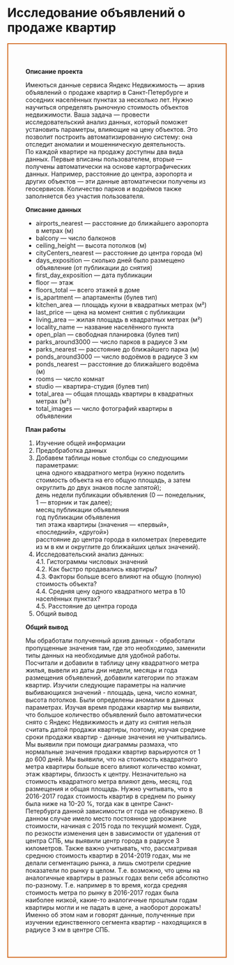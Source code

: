 # Исследование объявлений о продаже квартир

<div style="border:solid Chocolate 2px; padding: 40px">
    
**Описание проекта**
   
Имеються данные сервиса Яндекс Недвижимость — архив объявлений о продаже квартир в Санкт-Петербурге и соседних населённых пунктах за несколько лет. Нужно научиться определять рыночную стоимость объектов недвижимости. Ваша задача — провести исследовательский анализ данных, который поможет установить параметры, влияющие на цену объектов. Это позволит построить автоматизированную систему: она отследит аномалии и мошенническую деятельность.  
По каждой квартире на продажу доступны два вида данных. Первые вписаны пользователем, вторые — получены автоматически на основе картографических данных. Например, расстояние до центра, аэропорта и других объектов — эти данные автоматически получены из геосервисов. Количество парков и водоёмов также заполняется без участия пользователя. 
    
**Описание данных**
   
* airports_nearest — расстояние до ближайшего аэропорта в метрах (м)
* balcony — число балконов
* ceiling_height — высота потолков (м)
* cityCenters_nearest — расстояние до центра города (м)
* days_exposition — сколько дней было размещено объявление (от публикации до снятия)
* first_day_exposition — дата публикации
* floor — этаж
* floors_total — всего этажей в доме
* is_apartment — апартаменты (булев тип)
* kitchen_area — площадь кухни в квадратных метрах (м²)
* last_price — цена на момент снятия с публикации
* living_area — жилая площадь в квадратных метрах (м²)
* locality_name — название населённого пункта
* open_plan — свободная планировка (булев тип)
* parks_around3000 — число парков в радиусе 3 км
* parks_nearest — расстояние до ближайшего парка (м)
* ponds_around3000 — число водоёмов в радиусе 3 км
* ponds_nearest — расстояние до ближайшего водоёма (м)
* rooms — число комнат
* studio — квартира-студия (булев тип)
* total_area — общая площадь квартиры в квадратных метрах (м²)
* total_images — число фотографий квартиры в объявлении
    
**План работы**
    
1. Изучение общей информации
2. Предобработка данных
3. Добавем таблицы новые столбцы со следующими параметрами:  
    цена одного квадратного метра (нужно поделить стоимость объекта на его общую площадь, а затем округлить до двух знаков после запятой);  
    день недели публикации объявления (0 — понедельник, 1 — вторник и так далее);  
    месяц публикации объявления  
    год публикации объявления  
    тип этажа квартиры (значения — «‎первый», «последний», «другой»)    
    расстояние до центра города в километрах (переведите из м в км и округлите до ближайших целых значений).
4. Исследовательский анализ данных:  
4.1. Гистограммы числовых значений  
4.2. Как быстро продавались квартиры?  
4.3. Факторы больше всего влияют на общую (полную) стоимость объекта?  
4.4. Cредняя цену одного квадратного метра в 10 населённых пунктах?  
4.5. Расстояние до центра города 
5. Общий вывод    

**Общий вывод**    
 
Мы обработали полученный архив данных - обработали пропущенные значения там, где это необходимо, заменили типы данных на необходимые для удобной работы. Посчитали и добавили в таблицу цену квадратного метра жилья, вывели из даты дни недели, месяцы и года размещения объявлений, добавили категории по этажам квартир. Изучили следующие параметры на наличие выбивающихся значений - площадь, цена, число комнат, высота потолков. Были определены аномалии в данных параметрах. Изучая время продажи квартир мы выявили, что большое количество объявлений было автоматически снято с Яндекс Недвижимость и дату из снятия нельзя считать датой продажи квартиры, поэтому, изучая средние сроки продажи квартир - данные значения не учитывались. Мы выявили при помощи диаграммы размаха, что нормальные значения продажи квартир варьируются от 1 до 600 дней. Мы выявили, что на стоимость квадратного метра квартиры больше всего влияют количество комнат, этаж квартиры, близость к центру. Незначительно на стоимость квадратного метра влияют день, месяц, год размещения и общая площадь. Нужно учитывать, что в 2016-2017 годах стоимость квартир в среднем по рынку была ниже на 10-20 %, тогда как в центре Санкт-Петербурга данной зависимости от года не обнаружено. В данном случае имело место постоянное удорожание стоимости, начиная с 2015 года по текущий момент. Судя, по резкости изменения цен в зависимости от удаления от центра СПБ, мы выявили центр города в радиусе 3 километров.
Также важно учитывать, что, рассматривая среднюю стоимость квартир в 2014-2019 годах, мы не делали сегментацию рынка, а лишь смотрели средние показатели по рынку в целом. Т.е. возможно, что цены на аналогичные квартиры в разных годах вели себя абсолютно по-разному. Т.е. например в то время, когда средняя стоимость метра по рынку в 2016-2017 годах была наиболее низкой, какие-то аналогичные прошлым годам квартиры могли и не падать в цене, а наоборот дорожать! Именно об этом нам и говорят данные, полученные при изучении единственного сегмента квартир - находящихся в радиусе 3 км в центре СПБ.
